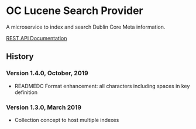 # OC Lucene Search Provider

A microservice to index and search Dublin Core Meta information.

[REST API Documentation](http://bayceer.github.io/oc-search-lucene/docs/guide.html)

## History 
### Version 1.4.0, October, 2019
- READMEDC Format enhancement: all characters including spaces in key definition

### Version 1.3.0, March 2019 
- Collection concept to host multiple indexes 





